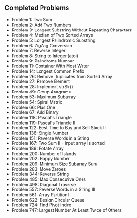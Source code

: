 ## Completed Problems
- Problem 1: Two Sum
- Problem 2: Add Two Numbers
- Problem 3: Longest Substring Without Repeating Characters
- Problem 4: Median of Two Sorted Arrays
- Problem 5: Longest Palindromic Substring
- Problem 6: ZigZag Conversion
- Problem 7: Reverse Integer
- Problem 8: String to Integer (atoi)
- Problem 9: Palindrome Number
- Problem 11: Container With Most Water
- Problem 14: Longest Common Prefix
- Problem 26: Remove Duplicates from Sorted Array
- Problem 27: Remove Element
- Problem 28: Implement strStr()
- Problem 49: Group Anagrams
- Problem 53: Maximum Subarray
- Problem 54: Spiral Matrix
- Problem 66: Plus One
- Problem 67: Add Binary
- Problem 118: Pascal's Triangle
- Problem 119: Pascal's Triangle II
- Problem 122: Best Time to Buy and Sell Stock II
- Problem 136: Single Number
- Problem 151: Reverse Words in a String
- Problem 167: Two Sum II - Input array is sorted
- Problem 189: Rotate Array
- Problem 200: Number of Islands
- Problem 202: Happy Number
- Problem 209: Minimum Size Subarray Sum
- Problem 283: Move Zeroes
- Problem 344: Reverse String
- Problem 485: Max Consecutive Ones
- Problem 498: Diagonal Traverse
- Problem 557: Reverse Words in a String III
- Problem 561: Array Partition I
- Problem 622: Design Circular Queue
- Problem 724: Find Pivot Index
- Problem 747: Largest Number At Least Twice of Others